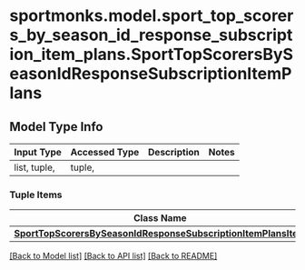 # sportmonks.model.sport_top_scorers_by_season_id_response_subscription_item_plans.SportTopScorersBySeasonIdResponseSubscriptionItemPlans

## Model Type Info
Input Type | Accessed Type | Description | Notes
------------ | ------------- | ------------- | -------------
list, tuple,  | tuple,  |  | 

### Tuple Items
Class Name | Input Type | Accessed Type | Description | Notes
------------- | ------------- | ------------- | ------------- | -------------
[**SportTopScorersBySeasonIdResponseSubscriptionItemPlansItem**](SportTopScorersBySeasonIdResponseSubscriptionItemPlansItem.md) | [**SportTopScorersBySeasonIdResponseSubscriptionItemPlansItem**](SportTopScorersBySeasonIdResponseSubscriptionItemPlansItem.md) | [**SportTopScorersBySeasonIdResponseSubscriptionItemPlansItem**](SportTopScorersBySeasonIdResponseSubscriptionItemPlansItem.md) |  | 

[[Back to Model list]](../../README.md#documentation-for-models) [[Back to API list]](../../README.md#documentation-for-api-endpoints) [[Back to README]](../../README.md)

